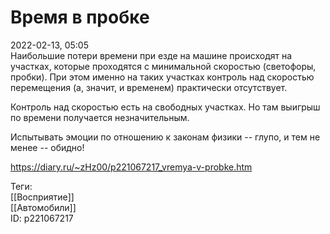 Время в пробке
===============

   
 2022-02-13, 05:05   
  Наибольшие потери времени при езде на машине происходят на участках, которые проходятся с минимальной скоростью (светофоры, пробки). При этом именно на таких участках контроль над скоростью перемещения (а, значит, и временем) практически отсутствует.   
   
 Контроль над скоростью есть на свободных участках. Но там выигрыш по времени получается незначительным.   
   
 Испытывать эмоции по отношению к законам физики -- глупо, и тем не менее -- обидно!   
    
 <https://diary.ru/~zHz00/p221067217_vremya-v-probke.htm>   
   
 Теги:   
 [[Восприятие]]   
 [[Автомобили]]   
 ID: p221067217